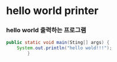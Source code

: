 # hello world printer

### hello world 출력하는 프로그램

```java
public static void main(Sting[] args) {
    System.out.println("hello wold!!!");
        }
```